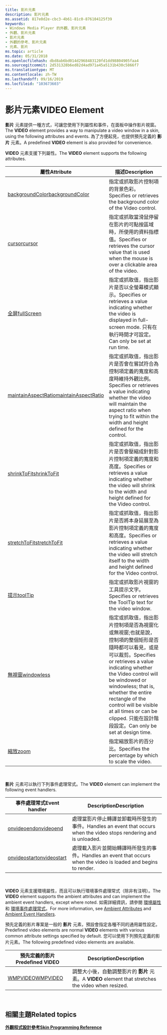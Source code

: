 ```yaml
---
title: 影片元素
description: 影片元素
ms.assetid: 817e0d2e-cbc3-4b61-81c0-876104125f39
keywords:
- Windows Media Player 的外觀、影片元素
- 外觀、影片元素
- 影片元素
- 外觀的參考、影片元素
- 元素、影片
ms.topic: article
ms.date: 05/31/2018
ms.openlocfilehash: dbd8ab6bd014d2968483120fd1dd98804905faa4
ms.sourcegitcommit: 2d531328b6ed82d4ad971a45a5131b430c5866f7
ms.translationtype: MT
ms.contentlocale: zh-TW
ms.lasthandoff: 09/16/2019
ms.locfileid: "103673603"
---
```

# <a name="video-element"></a><span data-ttu-id="fb777-108">影片元素</span><span class="sxs-lookup"><span data-stu-id="fb777-108">VIDEO Element</span></span>

<span data-ttu-id="fb777-109">**影片** 元素提供一種方式，可讓您使用下列屬性和事件，在面板中操作影片視窗。</span><span class="sxs-lookup"><span data-stu-id="fb777-109">The **VIDEO** element provides a way to manipulate a video window in a skin, using the following attributes and events.</span></span> <span data-ttu-id="fb777-110">為了方便起見，也提供預先定義的 **影片** 元素。</span><span class="sxs-lookup"><span data-stu-id="fb777-110">A predefined **VIDEO** element is also provided for convenience.</span></span>

<span data-ttu-id="fb777-111">**VIDEO** 元素支援下列屬性。</span><span class="sxs-lookup"><span data-stu-id="fb777-111">The **VIDEO** element supports the following attributes.</span></span>



| <span data-ttu-id="fb777-112">屬性</span><span class="sxs-lookup"><span data-stu-id="fb777-112">Attribute</span></span>                                            | <span data-ttu-id="fb777-113">描述</span><span class="sxs-lookup"><span data-stu-id="fb777-113">Description</span></span>                                                                                                                                                                                                                              |
|------------------------------------------------------|------------------------------------------------------------------------------------------------------------------------------------------------------------------------------------------------------------------------------------------|
| [<span data-ttu-id="fb777-114">backgroundColor</span><span class="sxs-lookup"><span data-stu-id="fb777-114">backgroundColor</span></span>](video-backgroundcolor.md)         | <span data-ttu-id="fb777-115">指定或抓取影片控制項的背景色彩。</span><span class="sxs-lookup"><span data-stu-id="fb777-115">Specifies or retrieves the background color of the Video control.</span></span>                                                                                                                                                                        |
| [<span data-ttu-id="fb777-116">cursor</span><span class="sxs-lookup"><span data-stu-id="fb777-116">cursor</span></span>](video-cursor.md)                           | <span data-ttu-id="fb777-117">指定或抓取當滑鼠停留在影片的可點按區域時，所使用的資料指標值。</span><span class="sxs-lookup"><span data-stu-id="fb777-117">Specifies or retrieves the cursor value that is used when the mouse is over a clickable area of the video.</span></span>                                                                                                                               |
| [<span data-ttu-id="fb777-118">全屏</span><span class="sxs-lookup"><span data-stu-id="fb777-118">fullScreen</span></span>](video-fullscreen.md)                   | <span data-ttu-id="fb777-119">指定或抓取值，指出影片是否以全螢幕模式顯示。</span><span class="sxs-lookup"><span data-stu-id="fb777-119">Specifies or retrieves a value indicating whether the video is displayed in full-screen mode.</span></span> <span data-ttu-id="fb777-120">只有在執行時間才可設定。</span><span class="sxs-lookup"><span data-stu-id="fb777-120">Can only be set at run time.</span></span>                                                                                                               |
| [<span data-ttu-id="fb777-121">maintainAspectRatio</span><span class="sxs-lookup"><span data-stu-id="fb777-121">maintainAspectRatio</span></span>](video-maintainaspectratio.md) | <span data-ttu-id="fb777-122">指定或抓取值，指出影片是否會在嘗試符合為控制項定義的寬度和高度時維持外觀比例。</span><span class="sxs-lookup"><span data-stu-id="fb777-122">Specifies or retrieves a value indicating whether the video will maintain the aspect ratio when trying to fit within the width and height defined for the control.</span></span>                                                                       |
| [<span data-ttu-id="fb777-123">shrinkToFit</span><span class="sxs-lookup"><span data-stu-id="fb777-123">shrinkToFit</span></span>](video-shrinktofit.md)                 | <span data-ttu-id="fb777-124">指定或抓取值，指出影片是否會壓縮成針對影片控制項定義的寬度和高度。</span><span class="sxs-lookup"><span data-stu-id="fb777-124">Specifies or retrieves a value indicating whether the video will shrink to the width and height defined for the Video control.</span></span>                                                                                                           |
| [<span data-ttu-id="fb777-125">stretchToFit</span><span class="sxs-lookup"><span data-stu-id="fb777-125">stretchToFit</span></span>](video-stretchtofit.md)               | <span data-ttu-id="fb777-126">指定或抓取值，指出影片是否將本身延展至為影片控制項定義的寬度和高度。</span><span class="sxs-lookup"><span data-stu-id="fb777-126">Specifies or retrieves a value indicating whether the video will stretch itself to the width and height defined for the Video control.</span></span>                                                                                                   |
| [<span data-ttu-id="fb777-127">提示</span><span class="sxs-lookup"><span data-stu-id="fb777-127">toolTip</span></span>](video-tooltip.md)                         | <span data-ttu-id="fb777-128">指定或抓取影片視窗的工具提示文字。</span><span class="sxs-lookup"><span data-stu-id="fb777-128">Specifies or retrieves the ToolTip text for the video window.</span></span>                                                                                                                                                                            |
| [<span data-ttu-id="fb777-129">無視窗</span><span class="sxs-lookup"><span data-stu-id="fb777-129">windowless</span></span>](video-windowless.md)                   | <span data-ttu-id="fb777-130">指定或抓取值，指出影片控制項是否為視窗化或無視窗;也就是說，控制項的整個矩形是否隨時都可以看見，或是可以裁剪。</span><span class="sxs-lookup"><span data-stu-id="fb777-130">Specifies or retrieves a value indicating whether the Video control will be windowed or windowless; that is, whether the entire rectangle of the control will be visible at all times or can be clipped.</span></span> <span data-ttu-id="fb777-131">只能在設計階段設定。</span><span class="sxs-lookup"><span data-stu-id="fb777-131">Can only be set at design time.</span></span> |
| [<span data-ttu-id="fb777-132">縮放</span><span class="sxs-lookup"><span data-stu-id="fb777-132">zoom</span></span>](video-zoom.md)                               | <span data-ttu-id="fb777-133">指定縮放影片的百分比。</span><span class="sxs-lookup"><span data-stu-id="fb777-133">Specifies the percentage by which to scale the video.</span></span>                                                                                                                                                                                    |



 

<span data-ttu-id="fb777-134">**影片** 元素可以執行下列事件處理常式。</span><span class="sxs-lookup"><span data-stu-id="fb777-134">The **VIDEO** element can implement the following event handlers.</span></span>



| <span data-ttu-id="fb777-135">事件處理常式</span><span class="sxs-lookup"><span data-stu-id="fb777-135">Event handler</span></span>                          | <span data-ttu-id="fb777-136">Description</span><span class="sxs-lookup"><span data-stu-id="fb777-136">Description</span></span>                                                                  |
|----------------------------------------|------------------------------------------------------------------------------|
| [<span data-ttu-id="fb777-137">onvideoend</span><span class="sxs-lookup"><span data-stu-id="fb777-137">onvideoend</span></span>](video-onvideoend.md)     | <span data-ttu-id="fb777-138">處理當影片停止轉譯並卸載時所發生的事件。</span><span class="sxs-lookup"><span data-stu-id="fb777-138">Handles an event that occurs when the video stops rendering and is unloaded.</span></span> |
| [<span data-ttu-id="fb777-139">onvideostart</span><span class="sxs-lookup"><span data-stu-id="fb777-139">onvideostart</span></span>](video-onvideostart.md) | <span data-ttu-id="fb777-140">處理載入影片並開始轉譯時所發生的事件。</span><span class="sxs-lookup"><span data-stu-id="fb777-140">Handles an event that occurs when the video is loaded and begins to render.</span></span>  |



 

<span data-ttu-id="fb777-141">**VIDEO** 元素支援環境屬性，而且可以執行環境事件處理常式（除非有注明）。</span><span class="sxs-lookup"><span data-stu-id="fb777-141">The **VIDEO** element supports the ambient attributes and can implement the ambient event handlers, except where noted.</span></span> <span data-ttu-id="fb777-142">如需詳細資訊，請參閱 [環境屬性](ambient-attributes.md) 和 [環境事件處理常式](ambient-event-handlers.md)。</span><span class="sxs-lookup"><span data-stu-id="fb777-142">For more information, see [Ambient Attributes](ambient-attributes.md) and [Ambient Event Handlers](ambient-event-handlers.md).</span></span>

<span data-ttu-id="fb777-143">預先定義的影片專案是一般的 **影片** 元素，預設會指定各種不同的通用屬性設定。</span><span class="sxs-lookup"><span data-stu-id="fb777-143">Predefined video elements are normal **VIDEO** elements with various common attribute settings specified by default.</span></span> <span data-ttu-id="fb777-144">您可以使用下列預先定義的影片元素。</span><span class="sxs-lookup"><span data-stu-id="fb777-144">The following predefined video elements are available.</span></span>



| <span data-ttu-id="fb777-145">預先定義的影片</span><span class="sxs-lookup"><span data-stu-id="fb777-145">Predefined VIDEO</span></span>         | <span data-ttu-id="fb777-146">Description</span><span class="sxs-lookup"><span data-stu-id="fb777-146">Description</span></span>                                                |
|--------------------------|------------------------------------------------------------|
| [<span data-ttu-id="fb777-147">WMPVIDEO</span><span class="sxs-lookup"><span data-stu-id="fb777-147">WMPVIDEO</span></span>](wmpvideo.md) | <span data-ttu-id="fb777-148">調整大小後，自動調整影片的 **影片** 元素。</span><span class="sxs-lookup"><span data-stu-id="fb777-148">A **VIDEO** element that stretches the video when resized.</span></span> |



 

## <a name="related-topics"></a><span data-ttu-id="fb777-149">相關主題</span><span class="sxs-lookup"><span data-stu-id="fb777-149">Related topics</span></span>

<dl> <dt>

[<span data-ttu-id="fb777-150">**外觀程式設計參考**</span><span class="sxs-lookup"><span data-stu-id="fb777-150">**Skin Programming Reference**</span></span>](skin-programming-reference.md)
</dt> </dl>

 

 




